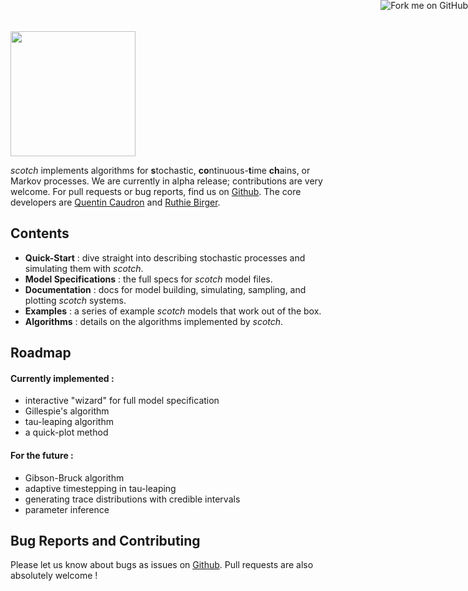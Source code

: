 <img src="https://raw.githubusercontent.com/QCaudron/scotch/master/docs/images/logo.jpg" style="width: 200px;" />

_scotch_ implements algorithms for **s**tochastic, **co**ntinuous-**t**ime **ch**ains, or Markov processes. We are currently in alpha release; contributions are very welcome. For pull requests or bug reports, find us on [Github](http://qcaudron.github.io/scotch). The core developers are [Quentin Caudron](http://quentincaudron.com) and [Ruthie Birger](http://ruthiebirger.com).





## Contents

- **Quick-Start** : dive straight into describing stochastic processes and simulating them with _scotch_.
- **Model Specifications** : the full specs for _scotch_ model files.
- **Documentation** : docs for model building, simulating, sampling, and plotting _scotch_ systems.
- **Examples** : a series of example _scotch_ models that work out of the box.
- **Algorithms** : details on the algorithms implemented by _scotch_.





## Roadmap

#### Currently implemented :

- interactive "wizard" for full model specification
- Gillespie's algorithm
- tau-leaping algorithm
- a quick-plot method


#### For the future :

- Gibson-Bruck algorithm
- adaptive timestepping in tau-leaping
- generating trace distributions with credible intervals
- parameter inference



## Bug Reports and Contributing

Please let us know about bugs as issues on [Github](http://github.com/QCaudron/scotch). Pull requests are also absolutely welcome !





<a href="https://github.com/QCaudron/scotch"><img style="position: absolute; top: 0; right: 0; border: 0;" src="https://camo.githubusercontent.com/38ef81f8aca64bb9a64448d0d70f1308ef5341ab/68747470733a2f2f73332e616d617a6f6e6177732e636f6d2f6769746875622f726962626f6e732f666f726b6d655f72696768745f6461726b626c75655f3132313632312e706e67" alt="Fork me on GitHub" data-canonical-src="https://s3.amazonaws.com/github/ribbons/forkme_right_darkblue_121621.png"></a>
